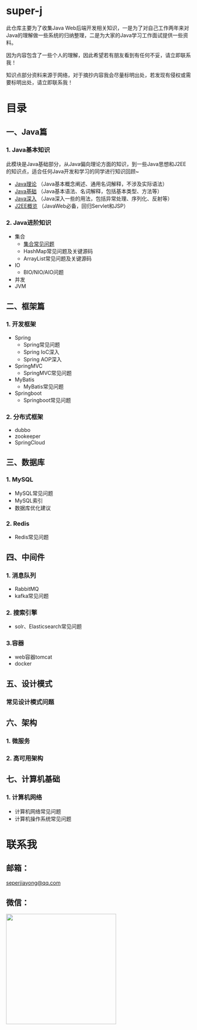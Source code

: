 # super-j

此仓库主要为了收集Java Web后端开发相关知识，一是为了对自己工作两年来对Java的理解做一些系统的归纳整理，二是为大家的Java学习工作面试提供一些资料。

因为内容包含了一些个人的理解，因此希望若有朋友看到有任何不妥，请立即联系我！

知识点部分资料来源于网络，对于摘抄内容我会尽量标明出处，若发现有侵权或需要标明出处，请立即联系我！

# 目录
## 一、Java篇
### 1. Java基本知识

此模块是Java基础部分，从Java偏向理论方面的知识，到一些Java思想和J2EE的知识点，适合任何Java开发和学习的同学进行知识回顾~

- [Java理论](docs/java/base/theory/README.md) （Java基本概念阐述、通用名词解释，不涉及实际语法）
- [Java基础](docs/java/base/javabase/README.md) （Java基本语法、名词解释，包括基本类型、方法等）
- [Java深入](docs/java/base/javadeep/README.md) （Java深入一些的用法，包括异常处理、序列化、反射等）
- [J2EE概览](docs/java/base/j2ee/README.md) （JavaWeb必备，回归Servlet和JSP）
### 2. Java进阶知识
- 集合
  - [集合常见问题](docs/java/collection/base/README.md)
  - HashMap常见问题及关键源码
  - ArrayList常见问题及关键源码
- IO
  - BIO/NIO/AIO问题
- 并发
- JVM

## 二、框架篇
### 1. 开发框架
- Spring
    - Spring常见问题
    - Spring IoC深入
    - Spring AOP深入
- SpringMVC
    - SpringMVC常见问题
- MyBatis
    - MyBatis常见问题
- Springboot
    - Springboot常见问题

### 2. 分布式框架
- dubbo
- zookeeper
- SpringCloud

## 三、数据库
### 1. MySQL
- MySQL常见问题
- MySQL索引
- 数据库优化建议

### 2. Redis
- Redis常见问题

## 四、中间件
### 1. 消息队列
- RabbitMQ
- kafka常见问题
### 2. 搜索引擎
- solr、Elasticsearch常见问题
### 3.容器
- web容器tomcat
- docker

## 五、设计模式
### 常见设计模式问题

## 六、架构
### 1. 微服务
### 2. 高可用架构

## 七、计算机基础
### 1. 计算机网络
- 计算机网络常见问题
- 计算机操作系统常见问题


# 联系我

## 邮箱：
<seperjiayong@qq.com>

## 微信：  
<image src="images/wxqr.jpg" width='300'/>

